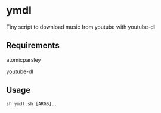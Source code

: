 # ymdl

Tiny script to download music from youtube with youtube-dl


## Requirements

atomicparsley

youtube-dl


## Usage

```shell
sh ymdl.sh [ARGS]..
```
